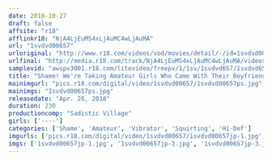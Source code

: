 ```yaml
---
date: 2018-10-27
draft: false
affsite: "r18"
afflinkr18: "NjA4LjEuMS4xLjAuMC4wLjAuMA"
url: "1svdvd00657"
urloriginal: "http://www.r18.com/videos/vod/movies/detail/-/id=1svdvd00657"
urlfinal: "http://media.r18.com/track/NjA4LjEuMS4xLjAuMC4wLjAuMA/videos/vod/movies/detail/-/id=1svdvd00657"
samplevid: "awspv3001.r18.com/litevideo/freepv/1/1sv/1svdvd657/1svdvd657_dmb_w.mp4"
title: "Shame! We're Taking Amateur Girls Who Came With Their Boyfriends And Secretly Assaulting Them With The Machine Vibrator! 15 An Amateur Vs The Machine Vibrator We Set Up A Special One Way Mirror Studio At A Cheap Izakaya Bar And Invited New Students And Recently Graduated New Hires To Earn Some Extra Cash!"
mainimgurl: "pics.r18.com/digital/video/1svdvd00657/1svdvd00657ps.jpg"
mainimgs: "1svdvd00657ps.jpg"
releasedate: "Apr. 26, 2018"
duration: 230
productioncomp: "Sadistic Village"
girls: ['----']
categories: ['Shame', 'Amateur', 'Vibrator', 'Squirting', 'Hi-Def']
imgurls: ['pics.r18.com/digital/video/1svdvd00657/1svdvd00657jp-1.jpg', 'pics.r18.com/digital/video/1svdvd00657/1svdvd00657jp-2.jpg', 'pics.r18.com/digital/video/1svdvd00657/1svdvd00657jp-3.jpg', 'pics.r18.com/digital/video/1svdvd00657/1svdvd00657jp-4.jpg', 'pics.r18.com/digital/video/1svdvd00657/1svdvd00657jp-5.jpg', 'pics.r18.com/digital/video/1svdvd00657/1svdvd00657jp-6.jpg', 'pics.r18.com/digital/video/1svdvd00657/1svdvd00657jp-7.jpg', 'pics.r18.com/digital/video/1svdvd00657/1svdvd00657jp-8.jpg', 'pics.r18.com/digital/video/1svdvd00657/1svdvd00657jp-9.jpg', 'pics.r18.com/digital/video/1svdvd00657/1svdvd00657jp-10.jpg', 'pics.r18.com/digital/video/1svdvd00657/1svdvd00657jp-11.jpg', 'pics.r18.com/digital/video/1svdvd00657/1svdvd00657jp-12.jpg', 'pics.r18.com/digital/video/1svdvd00657/1svdvd00657jp-13.jpg', 'pics.r18.com/digital/video/1svdvd00657/1svdvd00657jp-14.jpg', 'pics.r18.com/digital/video/1svdvd00657/1svdvd00657jp-15.jpg', 'pics.r18.com/digital/video/1svdvd00657/1svdvd00657jp-16.jpg', 'pics.r18.com/digital/video/1svdvd00657/1svdvd00657jp-17.jpg', 'pics.r18.com/digital/video/1svdvd00657/1svdvd00657jp-18.jpg', 'pics.r18.com/digital/video/1svdvd00657/1svdvd00657jp-19.jpg', 'pics.r18.com/digital/video/1svdvd00657/1svdvd00657jp-20.jpg']
imgs: ['1svdvd00657jp-1.jpg', '1svdvd00657jp-2.jpg', '1svdvd00657jp-3.jpg', '1svdvd00657jp-4.jpg', '1svdvd00657jp-5.jpg', '1svdvd00657jp-6.jpg', '1svdvd00657jp-7.jpg', '1svdvd00657jp-8.jpg', '1svdvd00657jp-9.jpg', '1svdvd00657jp-10.jpg', '1svdvd00657jp-11.jpg', '1svdvd00657jp-12.jpg', '1svdvd00657jp-13.jpg', '1svdvd00657jp-14.jpg', '1svdvd00657jp-15.jpg', '1svdvd00657jp-16.jpg', '1svdvd00657jp-17.jpg', '1svdvd00657jp-18.jpg', '1svdvd00657jp-19.jpg', '1svdvd00657jp-20.jpg']
---
```

